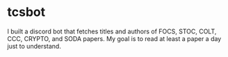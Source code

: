# tcsbot

I built a discord bot that fetches titles and authors of FOCS, STOC, COLT, CCC, CRYPTO, and SODA papers. My goal is to read at least a paper a day just to understand.
